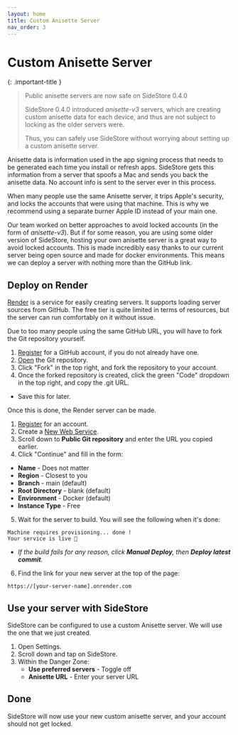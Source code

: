 ```yaml
---
layout: home
title: Custom Anisette Server
nav_order: 3
---
```


# Custom Anisette Server

{: .important-title }
> Public anisette servers are now safe on SideStore 0.4.0
>
> SideStore 0.4.0 introduced _anisette-v3_ servers, which are creating custom anisette data for each device, and thus are not subject to locking as the older servers were.
>
> Thus, you can safely use SideStore without worrying about setting up a custom anisette server.
>

Anisette data is information used in the app signing process that needs to be generated each time you install or refresh apps. SideStore gets this information from a server that spoofs a Mac and sends you back the anisette data. No account info is sent to the server ever in this process.

When many people use the same Anisette server, it trips Apple's security, and locks the accounts that were using that machine. This is why we recommend using a separate burner Apple ID instead of your main one.

Our team worked on better approaches to avoid locked accounts (in the form of _anisette-v3_). But if for some reason, you are using some older version of SideStore, hosting your own anisette server is a great way to avoid locked accounts. This is made incredibly easy thanks to our current server being open source and made for docker environments. This means we can deploy a server with nothing more than the GitHub link.

## Deploy on Render

[Render](https://render.com/) is a service for easily creating servers. It supports loading server sources from GitHub. The free tier is quite limited in terms of resources, but the server can run comfortably on it without issue.

Due to too many people using the same GitHub URL, you will have to fork the Git repository yourself.

1. [Register](https://github.com/signup) for a GitHub account, if you do not already have one.
2. [Open](https://github.com/Dadoum/Provision) the Git repository.
3. Click "Fork" in the top right, and fork the repository to your account.
4. Once the forked repository is created, click the green "Code" dropdown in the top right, and copy the .git URL.
* Save this for later.

Once this is done, the Render server can be made.

1. [Register](https://dashboard.render.com/register/) for an account.
2. Create a [New Web Service](https://dashboard.render.com/select-repo?type=web).
3. Scroll down to **Public Git repository** and enter the URL you copied earlier.
4. Click "Continue" and fill in the form:
* **Name** - Does not matter
* **Region** - Closest to you
* **Branch** - main (default)
* **Root Directory** - blank (default)
* **Environment** - Docker (default)
* **Instance Type** - Free
5. Wait for the server to build. You will see the following when it's done:
```
Machine requires provisioning... done !
Your service is live 🎉
```
* *If the build fails for any reason, click **Manual Deploy**, then **Deploy latest commit**.*

6. Find the link for your new server at the top of the page:
```
https://[your-server-name].onrender.com
```

## Use your server with SideStore

SideStore can be configured to use a custom Anisette server. We will use the one that we just created.

1. Open Settings.
2. Scroll down and tap on SideStore.
3. Within the Danger Zone:
   - **Use preferred servers** - Toggle off
   - **Anisette URL** - Enter your server URL

## Done

SideStore will now use your new custom anisette server, and your account should not get locked.

